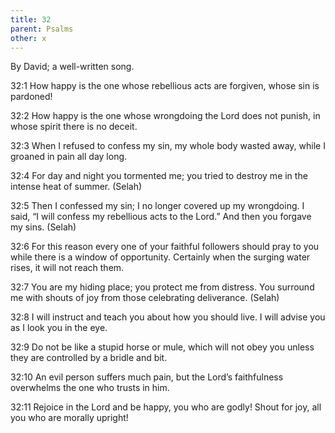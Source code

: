 ```yaml
---
title: 32
parent: Psalms
other: x
---
```



By David; a well-written song.

<a name="32:1">32:1</a> How happy is the one whose rebellious acts are forgiven,
whose sin is pardoned!

<a name="32:2">32:2</a> How happy is the one whose wrongdoing the Lord does not punish,
in whose spirit there is no deceit.

<a name="32:3">32:3</a> When I refused to confess my sin,
my whole body wasted away,
while I groaned in pain all day long.

<a name="32:4">32:4</a> For day and night you tormented me;
you tried to destroy me in the intense heat of summer. (Selah)

<a name="32:5">32:5</a> Then I confessed my sin;
I no longer covered up my wrongdoing.
I said, “I will confess my rebellious acts to the Lord.”
And then you forgave my sins. (Selah)

<a name="32:6">32:6</a> For this reason every one of your faithful followers should pray to you
while there is a window of opportunity.
Certainly when the surging water rises,
it will not reach them.

<a name="32:7">32:7</a> You are my hiding place;
you protect me from distress.
You surround me with shouts of joy from those celebrating deliverance. (Selah)

<a name="32:8">32:8</a> I will instruct and teach you about how you should live.
I will advise you as I look you in the eye.

<a name="32:9">32:9</a> Do not be like a stupid horse or mule,
which will not obey you
unless they are controlled by a bridle and bit.

<a name="32:10">32:10</a> An evil person suffers much pain,
but the Lord’s faithfulness overwhelms the one who trusts in him.

<a name="32:11">32:11</a> Rejoice in the Lord and be happy, you who are godly!
Shout for joy, all you who are morally upright!